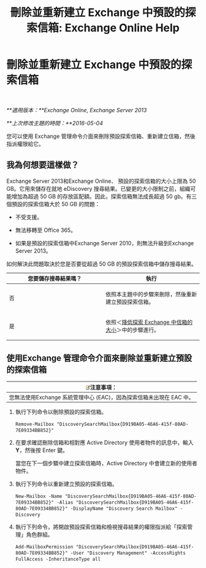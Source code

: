 ﻿---
title: '刪除並重新建立 Exchange 中預設的探索信箱: Exchange Online Help'
TOCTitle: 刪除並重新建立 Exchange 中預設的探索信箱
ms:assetid: 4bde0b00-bdf7-44b4-ba64-aa062bc10ca2
ms:mtpsurl: https://technet.microsoft.com/zh-tw/library/Dn750894(v=EXCHG.150)
ms:contentKeyID: 62371313
ms.date: 05/23/2018
mtps_version: v=EXCHG.150
ms.translationtype: MT
---

# 刪除並重新建立 Exchange 中預設的探索信箱

 

_**適用版本：**Exchange Online, Exchange Server 2013_

_**上次修改主題的時間：**2016-05-04_

您可以使用 Exchange 管理命令介面來刪除預設探索信箱、重新建立信箱，然後指派權限給它。

## 我為何想要這樣做？

Exchange Server 2013和Exchange Online、 預設的探索信箱的大小上限為 50 GB。它用來儲存在就地 eDiscovery 搜尋結果。已變更的大小限制之前，組織可能增加為超過 50 GB 的存放區配額。因此，探索信箱無法成長超過 50 gb。有三個預設的探索信箱大於 50 GB 的問題：

  - 不受支援。

  - 無法移轉至 Office 365。

  - 如果是預設的探索信箱中Exchange Server 2010，則無法升級到Exchange Server 2013。

如何解決此問題取決於您是否要從超過 50 GB 的預設探索信箱中儲存搜尋結果。


<table>
<colgroup>
<col style="width: 50%" />
<col style="width: 50%" />
</colgroup>
<thead>
<tr class="header">
<th>您要儲存搜尋結果嗎？</th>
<th>執行</th>
</tr>
</thead>
<tbody>
<tr class="odd">
<td><p>否</p></td>
<td><p>依照本主題中的步驟來刪除，然後重新建立預設探索信箱。</p></td>
</tr>
<tr class="even">
<td><p>是</p></td>
<td><p>依照＜<a href="reduce-the-size-of-a-discovery-mailbox-in-exchange-exchange-2013-help.md">降低探索 Exchange 中信箱的大小</a>＞中的步驟進行。</p></td>
</tr>
</tbody>
</table>


## 使用Exchange 管理命令介面來刪除並重新建立預設的探索信箱

<table>
<thead>
<tr class="header">
<th><img src="images/Bb124558.note(EXCHG.150).gif" title="注意事項" alt="注意事項" />注意事項：</th>
</tr>
</thead>
<tbody>
<tr class="odd">
<td>您無法使用Exchange 系統管理中心 (EAC)，因為探索信箱未出現在 EAC 中。</td>
</tr>
</tbody>
</table>


1.  執行下列命令以刪除預設的探索信箱。
    
        Remove-Mailbox "DiscoverySearchMailbox{D919BA05-46A6-415f-80AD-7E09334BB852}"

2.  在要求確認刪除信箱和相對應 Active Directory 使用者物件的訊息中，輸入 **Y**，然後按 Enter 鍵。
    
    當您在下一個步驟中建立探索信箱時，Active Directory 中會建立新的使用者物件。

3.  執行下列命令以重新建立預設的探索信箱。
    
        New-Mailbox -Name "DiscoverySearchMailbox{D919BA05-46A6-415f-80AD-7E09334BB852}" -Alias "DiscoverySearchMailbox{D919BA05-46A6-415f-80AD-7E09334BB852}" -DisplayName "Discovery Search Mailbox" -Discovery

4.  執行下列命令，將開啟預設探索信箱和檢視搜尋結果的權限指派給「探索管理」角色群組。
    
        Add-MailboxPermission "DiscoverySearchMailbox{D919BA05-46A6-415f-80AD-7E09334BB852}" -User "Discovery Management" -AccessRights FullAccess -InheritanceType all

